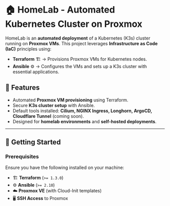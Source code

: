 # 🏠 HomeLab - Automated Kubernetes Cluster on Proxmox

HomeLab is an **automated deployment** of a Kubernetes (K3s) cluster running on **Proxmox VMs**.
This project leverages **Infrastructure as Code (IaC)** principles using:
- **Terraform** 🏗️ → Provisions Proxmox VMs for Kubernetes nodes.
- **Ansible** ⚙️ → Configures the VMs and sets up a K3s cluster with essential applications.

## 🚀 Features
- Automated **Proxmox VM provisioning** using Terraform.
- Secure **K3s cluster setup** with Ansible.
- Default tools installed: **Cilium, NGINX Ingress, Longhorn, ArgoCD, Cloudflare Tunnel** (coming soon).
- Designed for **homelab environments** and **self-hosted deployments**.

---

## 📖 Getting Started
### **Prerequisites**
Ensure you have the following installed on your machine:
- 🏗️ **Terraform** (`>= 1.3.0`)
- ⚙️ **Ansible** (`>= 2.10`)
- ☁️ **Proxmox VE** (with Cloud-Init templates)
- 🖥️ **SSH Access** to Proxmox

